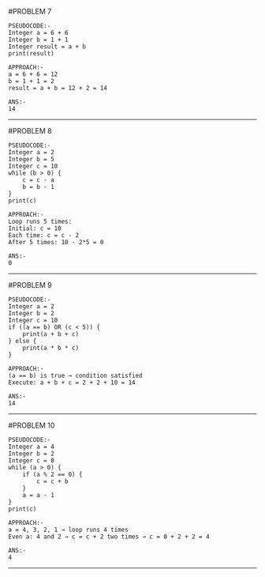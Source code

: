 #PROBLEM 7

```
PSEUDOCODE:-
Integer a = 6 + 6
Integer b = 1 + 1
Integer result = a + b
print(result)

APPROACH:-
a = 6 + 6 = 12  
b = 1 + 1 = 2  
result = a + b = 12 + 2 = 14

ANS:-
14
```

-----------------------------------------------------------------
#PROBLEM 8

```
PSEUDOCODE:-
Integer a = 2
Integer b = 5
Integer c = 10
while (b > 0) {
    c = c - a
    b = b - 1
}
print(c)

APPROACH:-
Loop runs 5 times:
Initial: c = 10  
Each time: c = c - 2  
After 5 times: 10 - 2*5 = 0

ANS:-
0
```

-----------------------------------------------------------------

#PROBLEM 9

```
PSEUDOCODE:-
Integer a = 2
Integer b = 2
Integer c = 10
if ((a == b) OR (c < 5)) {
    print(a + b + c)
} else {
    print(a * b * c)
}

APPROACH:-
(a == b) is true → condition satisfied  
Execute: a + b + c = 2 + 2 + 10 = 14

ANS:-
14
```

-----------------------------------------------------------------
#PROBLEM 10

```
PSEUDOCODE:-
Integer a = 4
Integer b = 2
Integer c = 0
while (a > 0) {
    if (a % 2 == 0) {
        c = c + b
    }
    a = a - 1
}
print(c)

APPROACH:-
a = 4, 3, 2, 1 → loop runs 4 times  
Even a: 4 and 2 → c = c + 2 two times → c = 0 + 2 + 2 = 4

ANS:-
4

```
-----------------------------------------------------------------
